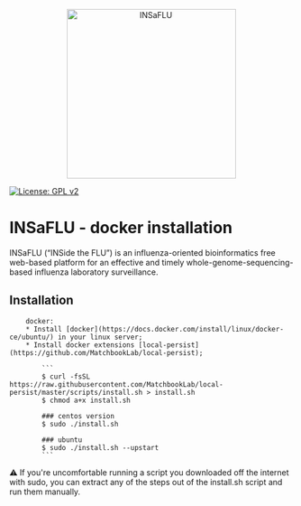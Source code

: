 <p align="center"><img src="static/insa/logo_insaflu_new.png" alt="INSaFLU" width="300"></p>


[![License: GPL v2](https://img.shields.io/badge/License-GPL%20v2-blue.svg)](https://www.gnu.org/licenses/old-licenses/gpl-2.0.en.html)


# INSaFLU - docker installation
INSaFLU (“INSide the FLU”) is an influenza-oriented bioinformatics free web-based platform for an effective and timely whole-genome-sequencing-based influenza laboratory surveillance.


## Installation

        docker:
        * Install [docker](https://docs.docker.com/install/linux/docker-ce/ubuntu/) in your linux server;
        * Install docker extensions [local-persist](https://github.com/MatchbookLab/local-persist);

			```
			$ curl -fsSL https://raw.githubusercontent.com/MatchbookLab/local-persist/master/scripts/install.sh > install.sh
			$ chmod a+x install.sh
			
			### centos version
			$ sudo ./install.sh
			
			### ubuntu
			$ sudo ./install.sh --upstart
			```

:warning: If you're uncomfortable running a script you downloaded off the internet with sudo, you can extract any of the steps out of the install.sh script and run them manually.
